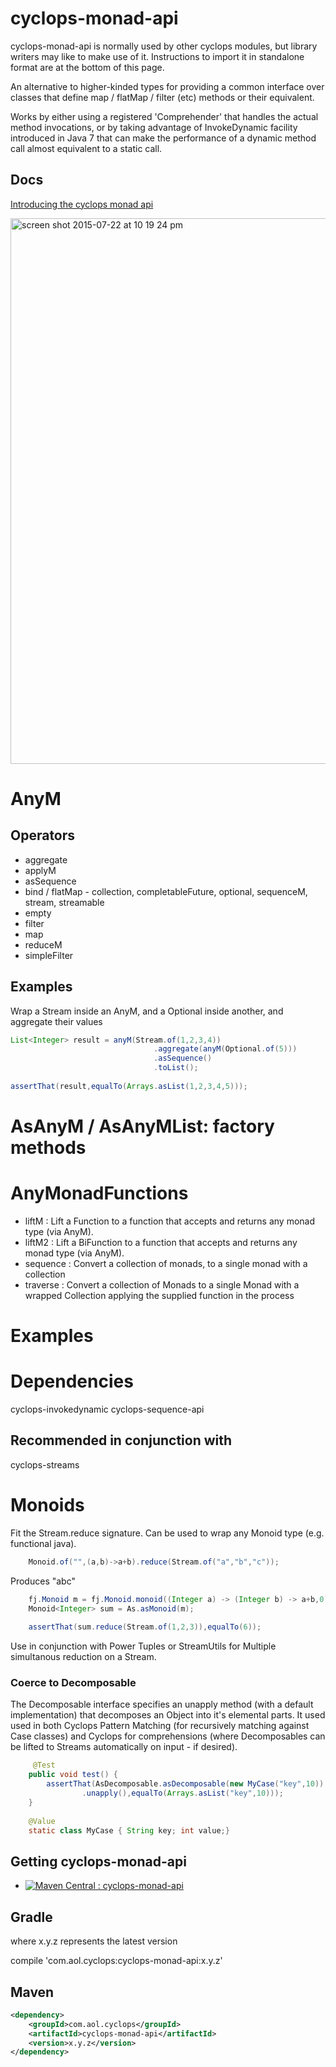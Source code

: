 # cyclops-monad-api

cyclops-monad-api is normally used by other cyclops modules, but library writers may like to make use of it. Instructions to import it in standalone format are at the bottom of this page.

An alternative to higher-kinded types for providing a common interface over classes that define map / flatMap / filter (etc) methods or their equivalent.

Works by either using a registered 'Comprehender' that handles the actual method invocations, or by taking advantage of InvokeDynamic facility introduced in Java 7 that can make the performance of a dynamic method call almost equivalent to a static call.

## Docs

[Introducing the cyclops monad api](https://medium.com/@johnmcclean/introducing-the-cyclops-monad-api-a7a6b7967f4d)


<img width="873" alt="screen shot 2015-07-22 at 10 19 24 pm" src="https://cloud.githubusercontent.com/assets/9964792/8837752/e478f5bc-30bf-11e5-972d-e6ac54e80b7a.png">

# AnyM

## Operators

* aggregate
* applyM
* asSequence
* bind / flatMap - collection, completableFuture, optional, sequenceM, stream, streamable
* empty
* filter
* map
* reduceM
* simpleFilter


## Examples


Wrap a Stream inside an AnyM, and a Optional inside another, and aggregate their values

```java
List<Integer> result = anyM(Stream.of(1,2,3,4))
								.aggregate(anyM(Optional.of(5)))
								.asSequence()
								.toList();
		
assertThat(result,equalTo(Arrays.asList(1,2,3,4,5)));
```
# AsAnyM / AsAnyMList: factory methods

# AnyMonadFunctions

* liftM  : Lift a Function to a function that accepts and returns any monad type (via AnyM).
* liftM2 : Lift a BiFunction to a function that accepts and returns any monad type (via AnyM).
* sequence : Convert a collection of monads, to a single monad with a collection
* traverse : Convert a collection of Monads to a single Monad with a wrapped Collection applying the supplied function in the process


# Examples



# Dependencies

cyclops-invokedynamic
cyclops-sequence-api

## Recommended in conjunction with

cyclops-streams



# Monoids

Fit the Stream.reduce signature. Can be used to wrap any Monoid type (e.g. functional java).

```java
	Monoid.of("",(a,b)->a+b).reduce(Stream.of("a","b","c"));
```
	
Produces "abc"
```java 
	fj.Monoid m = fj.Monoid.monoid((Integer a) -> (Integer b) -> a+b,0);
	Monoid<Integer> sum = As.asMonoid(m);
		
	assertThat(sum.reduce(Stream.of(1,2,3)),equalTo(6));
```
	
Use in conjunction with Power Tuples or StreamUtils for Multiple simultanous reduction on a Stream.


### Coerce to Decomposable

The Decomposable interface specifies an unapply method (with a default implementation) that decomposes an Object into it's elemental parts. It used used in both Cyclops Pattern Matching (for recursively matching against Case classes) and Cyclops for comprehensions (where Decomposables can be lifted to Streams automatically on input - if desired).

```java
     @Test
	public void test() {
		assertThat(AsDecomposable.asDecomposable(new MyCase("key",10))
				.unapply(),equalTo(Arrays.asList("key",10)));
	}
	
	@Value
	static class MyCase { String key; int value;}
```
	
## Getting cyclops-monad-api

* [![Maven Central : cyclops-monad-api](https://maven-badges.herokuapp.com/maven-central/com.aol.cyclops/cyclops-monad-api/badge.svg)](https://maven-badges.herokuapp.com/maven-central/com.aol.cyclops/cyclops-monad-api)


## Gradle

where x.y.z represents the latest version

compile 'com.aol.cyclops:cyclops-monad-api:x.y.z'

## Maven

```xml
<dependency>
    <groupId>com.aol.cyclops</groupId>
    <artifactId>cyclops-monad-api</artifactId>
    <version>x.y.z</version>
</dependency>
```
	

